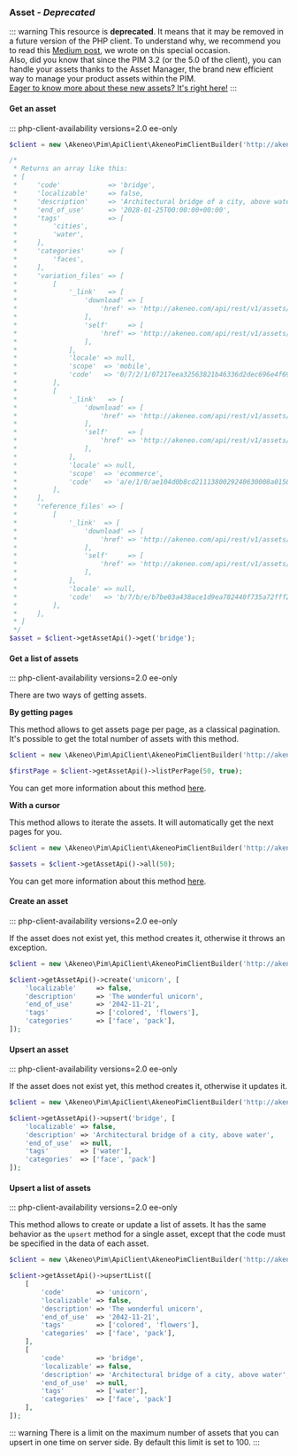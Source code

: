### Asset _- Deprecated_

::: warning
This resource is **deprecated**. It means that it may be removed in a future version of the PHP client. To understand why, we recommend you to read this [Medium post](https://medium.com/akeneo-labs/between-stability-and-innovation-c2d2dd61a804), we wrote on this special occasion.  
Also, did you know that since the PIM 3.2 (or the 5.0 of the client), you can handle your assets thanks to the Asset Manager, the brand new efficient way to manage your product assets within the PIM.  
[Eager to know more about these new assets? It's right here!](/documentation/asset-manager.html#the-asset)
:::

#### Get an asset 
::: php-client-availability versions=2.0 ee-only

```php
$client = new \Akeneo\Pim\ApiClient\AkeneoPimClientBuilder('http://akeneo.com/')->buildAuthenticatedByPassword('client_id', 'secret', 'admin', 'admin');

/*
 * Returns an array like this:
 * [
 *     'code'            => 'bridge',
 *     'localizable'     => false,
 *     'description'     => 'Architectural bridge of a city, above water',
 *     'end_of_use'      => '2028-01-25T00:00:00+00:00',
 *     'tags'            => [
 *         'cities',
 *         'water',
 *     ],
 *     'categories'      => [
 *         'faces',
 *     ],
 *     'variation_files' => [
 *         [
 *             '_link'   => [
 *                 'download' => [
 *                     'href' => 'http://akeneo.com/api/rest/v1/assets/bridge/variation-files/mobile/no-locale/download',
 *                 ],
 *                 'self'     => [
 *                     'href' => 'http://akeneo.com/api/rest/v1/assets/bridge/variation-files/mobile/no-locale',
 *                 ],
 *             ],
 *             'locale' => null,
 *             'scope'  => 'mobile',
 *             'code'   => '0/7/2/1/07217eea32563821b46336d2dec696e4f69415ec_bridge_mobile.jpg',
 *         ],
 *         [
 *             '_link'   => [
 *                 'download' => [
 *                     'href' => 'http://akeneo.com/api/rest/v1/assets/bridge/variation-files/ecommerce/no-locale/download',
 *                 ],
 *                 'self'     => [
 *                     'href' => 'http://akeneo.com/api/rest/v1/assets/bridge/variation-files/ecommerce/no-locale',
 *                 ],
 *             ],
 *             'locale' => null,
 *             'scope'  => 'ecommerce',
 *             'code'   => 'a/e/1/0/ae104d0b8cd2111380029240630008a01585d7ed_bridge_ecommerce.jpg',
 *         ],
 *     ],
 *     'reference_files' => [
 *         [
 *             '_link'  => [
 *                 'download' => [
 *                     'href' => 'http://akeneo.com/api/rest/v1/assets/bridge/reference-files/no-locale/download',
 *                 ],
 *                 'self'     => [
 *                     'href' => 'http://akeneo.com/api/rest/v1/assets/bridge/reference-files/no-locale',
 *                 ],
 *             ],
 *             'locale' => null,
 *             'code'   => 'b/7/b/e/b7be03a438ace1d9ea782440f735a72fff2a3f3c_bridge.jpg',
 *         ],
 *     ],
 * ]
 */
$asset = $client->getAssetApi()->get('bridge');
```

#### Get a list of assets 
::: php-client-availability versions=2.0 ee-only

There are two ways of getting assets. 

**By getting pages**

This method allows to get assets page per page, as a classical pagination.
It's possible to get the total number of assets with this method.

```php
$client = new \Akeneo\Pim\ApiClient\AkeneoPimClientBuilder('http://akeneo.com/')->buildAuthenticatedByPassword('client_id', 'secret', 'admin', 'admin');

$firstPage = $client->getAssetApi()->listPerPage(50, true);
```

You can get more information about this method [here](/php-client/list-resources.html#by-getting-pages).

**With a cursor**

This method allows to iterate the assets. It will automatically get the next pages for you.

```php
$client = new \Akeneo\Pim\ApiClient\AkeneoPimClientBuilder('http://akeneo.com/')->buildAuthenticatedByPassword('client_id', 'secret', 'admin', 'admin');

$assets = $client->getAssetApi()->all(50);
```

You can get more information about this method [here](/php-client/list-resources.html#with-a-cursor).

#### Create an asset 
::: php-client-availability versions=2.0 ee-only

If the asset does not exist yet, this method creates it, otherwise it throws an exception.

```php
$client = new \Akeneo\Pim\ApiClient\AkeneoPimClientBuilder('http://akeneo.com/', 'client_id', 'secret', 'admin', 'admin')->build()

$client->getAssetApi()->create('unicorn', [
    'localizable'     => false,
    'description'     => 'The wonderful unicorn',
    'end_of_use'      => '2042-11-21',
    'tags'            => ['colored', 'flowers'],
    'categories'      => ['face', 'pack'],
]);
```

#### Upsert an asset 
::: php-client-availability versions=2.0 ee-only

If the asset does not exist yet, this method creates it, otherwise it updates it.

```php
$client = new \Akeneo\Pim\ApiClient\AkeneoPimClientBuilder('http://akeneo.com/')->buildAuthenticatedByPassword('client_id', 'secret', 'admin', 'admin');

$client->getAssetApi()->upsert('bridge', [
    'localizable' => false,
    'description' => 'Architectural bridge of a city, above water',
    'end_of_use'  => null,
    'tags'        => ['water'],
    'categories'  => ['face', 'pack']
]);
```

#### Upsert a list of assets 
::: php-client-availability versions=2.0 ee-only

This method allows to create or update a list of assets.
It has the same behavior as the `upsert` method for a single asset, except that the code must be specified in the data of each asset.


```php
$client = new \Akeneo\Pim\ApiClient\AkeneoPimClientBuilder('http://akeneo.com/')->buildAuthenticatedByPassword('client_id', 'secret', 'admin', 'admin');

$client->getAssetApi()->upsertList([
    [
        'code'        => 'unicorn',
        'localizable' => false,
        'description' => 'The wonderful unicorn',
        'end_of_use'  => '2042-11-21',
        'tags'        => ['colored', 'flowers'],
        'categories'  => ['face', 'pack'],
    ],
    [
        'code'        => 'bridge',
        'localizable' => false,
        'description' => 'Architectural bridge of a city, above water',
        'end_of_use'  => null,
        'tags'        => ['water'],
        'categories'  => ['face', 'pack']
    ],
]);
```

::: warning
There is a limit on the maximum number of assets that you can upsert in one time on server side. By default this limit is set to 100.
:::

